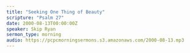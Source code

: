 ```yaml
---
title: "Seeking One Thing of Beauty"
scripture: "Psalm 27"
date: 2000-08-13T00:00:00Z
speaker: Skip Ryan
sermon_type: morning
audio: https://pcpcmorningsermons.s3.amazonaws.com/2000-08-13.mp3 
---
```



